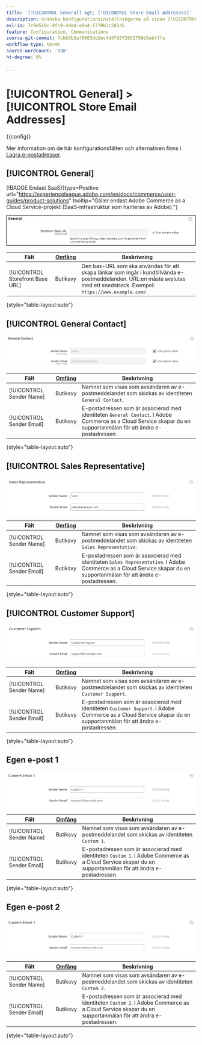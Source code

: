 ```yaml
---
title: '[!UICONTROL General] &gt; [!UICONTROL Store Email Addresses]'
description: Granska konfigurationsinställningarna på sidan [!UICONTROL General] &gt; [!UICONTROL Store Email Addresses] i Commerce Admin.
exl-id: 7c9e519c-dfc9-4de4-a0a4-1770b7c58145
feature: Configuration, Communications
source-git-commit: 7cbb5b3af0803dd2ec4d47d372632756b5ebfffa
workflow-type: tm+mt
source-wordcount: '338'
ht-degree: 0%

---
```


# [!UICONTROL General] > [!UICONTROL Store Email Addresses]

{{config}}

Mer information om de här konfigurationsfälten och alternativen finns i [Lagra e-postadresser](../../getting-started/store-details.md#store-email-addresses).

## [!UICONTROL General]

[!BADGE Endast SaaS]{type=Positive url="https://experienceleague.adobe.com/en/docs/commerce/user-guides/product-solutions" tooltip="Gäller endast Adobe Commerce as a Cloud Service-projekt (SaaS-infrastruktur som hanteras av Adobe)."}

![Lagra e-postadresser > Allmän kontakt](./assets/store-email-addresses-general-general.png)<!-- zoom -->

| Fält | [Omfång](../../getting-started/websites-stores-views.md#scope-settings) | Beskrivning |
|--- |--- |--- |
| [!UICONTROL Storefront Base URL] | Butiksvy | Den bas-URL som ska användas för att skapa länkar som ingår i kundtillvända e-postmeddelanden. URL:en måste avslutas med ett snedstreck. Exempel: `https://www.example.com/`. |

{style="table-layout:auto"}

## [!UICONTROL General Contact]

![Lagra e-postadresser > Allmän kontakt](./assets/store-email-addresses-general-contact.png)<!-- zoom -->

| Fält | [Omfång](../../getting-started/websites-stores-views.md#scope-settings) | Beskrivning |
|--- |--- |--- |
| [!UICONTROL Sender Name] | Butiksvy | Namnet som visas som avsändaren av e-postmeddelandet som skickas av identiteten `General Contact`. |
| [!UICONTROL Sender Email] | Butiksvy | E-postadressen som är associerad med identiteten `General Contact`. I Adobe Commerce as a Cloud Service skapar du en supportanmälan för att ändra e-postadressen. |

{style="table-layout:auto"}

## [!UICONTROL Sales Representative]

![Lagra e-postadresser > Säljare](./assets/store-email-addresses-sales-rep.png)<!-- zoom -->

| Fält | [Omfång](../../getting-started/websites-stores-views.md#scope-settings) | Beskrivning |
|--- |--- |--- |
| [!UICONTROL Sender Name] | Butiksvy | Namnet som visas som avsändaren av e-postmeddelandet som skickas av identiteten `Sales Representative`. |
| [!UICONTROL Sender Email] | Butiksvy | E-postadressen som är associerad med identiteten `Sales Representative`.  I Adobe Commerce as a Cloud Service skapar du en supportanmälan för att ändra e-postadressen. |

{style="table-layout:auto"}

## [!UICONTROL Customer Support]

![Lagra e-postadresser > Kundsupport](./assets/store-email-addresses-customer-support.png)<!-- zoom -->

| Fält | [Omfång](../../getting-started/websites-stores-views.md#scope-settings) | Beskrivning |
|--- |--- |--- |
| [!UICONTROL Sender Name] | Butiksvy | Namnet som visas som avsändaren av e-postmeddelandet som skickas av identiteten `Customer Support`. |
| [!UICONTROL Sender Email] | Butiksvy | E-postadressen som är associerad med identiteten `Customer Support`.  I Adobe Commerce as a Cloud Service skapar du en supportanmälan för att ändra e-postadressen. |

{style="table-layout:auto"}

## Egen e-post 1

![Lagra e-postadresser > Egen e-postadress ](./assets/store-email-addresses-custom-email1.png)<!-- zoom -->

| Fält | [Omfång](../../getting-started/websites-stores-views.md#scope-settings) | Beskrivning |
|--- |--- |--- |
| [!UICONTROL Sender Name] | Butiksvy | Namnet som visas som avsändaren av e-postmeddelandet som skickas av identiteten `Custom 1`. |
| [!UICONTROL Sender Email] | Butiksvy | E-postadressen som är associerad med identiteten `Custom 1`.  I Adobe Commerce as a Cloud Service skapar du en supportanmälan för att ändra e-postadressen. |

{style="table-layout:auto"}

## Egen e-post 2

![Lagra e-postadresser > Egen e-postadress ](./assets/store-email-addresses-custom-email1.png)<!-- zoom -->

| Fält | [Omfång](../../getting-started/websites-stores-views.md#scope-settings) | Beskrivning |
|--- |--- |--- |
| [!UICONTROL Sender Name] | Butiksvy | Namnet som visas som avsändaren av e-postmeddelandet som skickas av identiteten `Custom 2`. |
| [!UICONTROL Sender Email] | Butiksvy | E-postadressen som är associerad med identiteten `Custom 2`.  I Adobe Commerce as a Cloud Service skapar du en supportanmälan för att ändra e-postadressen. |

{style="table-layout:auto"}
